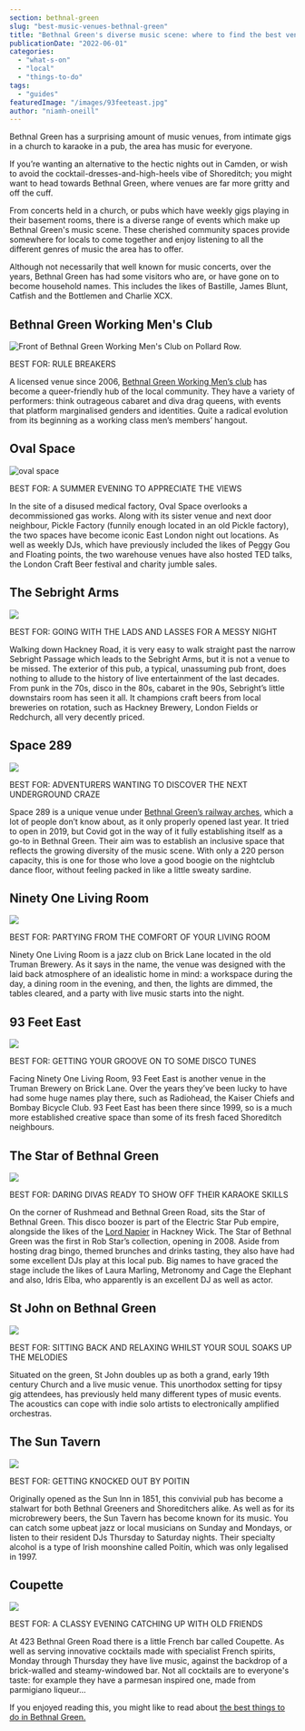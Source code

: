 ```yaml
---
section: bethnal-green
slug: "best-music-venues-bethnal-green"
title: "Bethnal Green's diverse music scene: where to find the best venues for a night out"
publicationDate: "2022-06-01"
categories: 
  - "what-s-on"
  - "local"
  - "things-to-do"
tags: 
  - "guides"
featuredImage: "/images/93feeteast.jpg"
author: "niamh-oneill"
---
```


Bethnal Green has a surprising amount of music venues, from intimate gigs in a church to karaoke in a pub, the area has music for everyone.

If you’re wanting an alternative to the hectic nights out in Camden, or wish to avoid the cocktail-dresses-and-high-heels vibe of Shoreditch; you might want to head towards Bethnal Green, where venues are far more gritty and off the cuff.

From concerts held in a church, or pubs which have weekly gigs playing in their basement rooms, there is a diverse range of events which make up Bethnal Green's music scene. These cherished community spaces provide somewhere for locals to come together and enjoy listening to all the different genres of music the area has to offer.

Although not necessarily that well known for music concerts, over the years, Bethnal Green has had some visitors who are, or have gone on to become household names. This includes the likes of Bastille, James Blunt, Catfish and the Bottlemen and Charlie XCX.

## Bethnal Green Working Men's Club

![Front of Bethnal Green Working Men's Club on Pollard Row. ](/images/Bethnal-green-working-mens-club-1024x768.jpg)

BEST FOR: RULE BREAKERS

A licensed venue since 2006, [Bethnal Green Working Men’s club](https://bethnalgreenlondon.co.uk/bethnal-green-working-mens-club-margo-marshall-interview/) has become a queer-friendly hub of the local community. They have a variety of performers: think outrageous cabaret and diva drag queens, with events that platform marginalised genders and identities. Quite a radical evolution from its beginning as a working class men’s members’ hangout. 

## Oval Space

![oval space](/images/ovalspace_picklefactgory-1024x768.jpg)

BEST FOR: A SUMMER EVENING TO APPRECIATE THE VIEWS

In the site of a disused medical factory, Oval Space overlooks a decommissioned gas works. Along with its sister venue and next door neighbour, Pickle Factory (funnily enough located in an old Pickle factory), the two spaces have become iconic East London night out locations. As well as weekly DJs, which have previously included the likes of Peggy Gou and Floating points, the two warehouse venues have also hosted TED talks, the London Craft Beer festival and charity jumble sales.

## The Sebright Arms

![](/images/Sebright-arms-bethnal-green-1024x768.jpg)

BEST FOR: GOING WITH THE LADS AND LASSES FOR A MESSY NIGHT

Walking down Hackney Road, it is very easy to walk straight past the narrow Sebright Passage which leads to the Sebright Arms, but it is not a venue to be missed. The exterior of this pub, a typical, unassuming pub front, does nothing to allude to the history of live entertainment of the last decades. From punk in the 70s, disco in the 80s, cabaret in the 90s, Sebright’s little downstairs room has seen it all. It champions craft beers from local breweries on rotation, such as Hackney Brewery, London Fields or Redchurch, all very decently priced.

## Space 289

![](/images/space-289-1024x768.jpg)

BEST FOR: ADVENTURERS WANTING TO DISCOVER THE NEXT UNDERGROUND CRAZE

Space 289 is a unique venue under [Bethnal Green’s railway arches](https://bethnalgreenlondon.co.uk/discovering-railway-arches/), which a lot of people don’t know about, as it only properly opened last year. It tried to open in 2019, but Covid got in the way of it fully establishing itself as a go-to in Bethnal Green. Their aim was to establish an inclusive space that reflects the growing diversity of the music scene. With only a 220 person capacity, this is one for those who love a good boogie on the nightclub dance floor, without feeling packed in like a little sweaty sardine.

## Ninety One Living Room

![](/images/ninety-one-living-room-1024x768.jpg)

BEST FOR: PARTYING FROM THE COMFORT OF YOUR LIVING ROOM

Ninety One Living Room is a jazz club on Brick Lane located in the old Truman Brewery. As it says in the name, the venue was designed with the laid back atmosphere of an idealistic home in mind: a workspace during the day, a dining room in the evening, and then, the lights are dimmed, the tables cleared, and a party with live music starts into the night. 

## 93 Feet East

![](/images/93feeteast-1024x768.jpg)

BEST FOR: GETTING YOUR GROOVE ON TO SOME DISCO TUNES

Facing Ninety One Living Room, 93 Feet East is another venue in the Truman Brewery on Brick Lane. Over the years they’ve been lucky to have had some huge names play there, such as Radiohead, the Kaiser Chiefs and Bombay Bicycle Club. 93 Feet East has been there since 1999, so is a much more established creative space than some of its fresh faced Shoreditch neighbours. 

## The Star of Bethnal Green

![](/images/star-of-bethnal-green-1-1024x768.jpg)

BEST FOR: DARING DIVAS READY TO SHOW OFF THEIR KARAOKE SKILLS

On the corner of Rushmead and Bethnal Green Road, sits the Star of Bethnal Green. This disco boozer is part of the Electric Star Pub empire, alongside the likes of the [Lord Napier](https://romanroadlondon.com/lord-napier-pub-hackney-wick-history/) in Hackney Wick. The Star of Bethnal Green was the first in Rob Star’s collection, opening in 2008. Aside from hosting drag bingo, themed brunches and drinks tasting, they also have had some excellent DJs play at this local pub. Big names to have graced the stage include the likes of Laura Marling, Metronomy and Cage the Elephant and also, Idris Elba, who apparently is an excellent DJ as well as actor. 

## St John on Bethnal Green

![](/images/St-john-on-bethnal-green-1024x768.jpg)

BEST FOR: SITTING BACK AND RELAXING WHILST YOUR SOUL SOAKS UP THE MELODIES

Situated on the green, St John doubles up as both a grand, early 19th century Church and a live music venue. This unorthodox setting for tipsy gig attendees, has previously held many different types of music events. The acoustics can cope with indie solo artists to electronically amplified orchestras.

## The Sun Tavern

![](/images/the-sun-tavern-bethnal-green-road-1-1024x683.jpg)

BEST FOR: GETTING KNOCKED OUT BY POITIN

Originally opened as the Sun Inn in 1851, this convivial pub has become a stalwart for both Bethnal Greeners and Shoreditchers alike. As well as for its microbrewery beers, the Sun Tavern has become known for its music. You can catch some upbeat jazz or local musicians on Sunday and Mondays, or listen to their resident DJs Thursday to Saturday nights. Their specialty alcohol is a type of Irish moonshine called Poitín, which was only legalised in 1997.

## Coupette

![](/images/coupette-1024x768.jpg)

BEST FOR: A CLASSY EVENING CATCHING UP WITH OLD FRIENDS

At 423 Bethnal Green Road there is a little French bar called Coupette. As well as serving innovative cocktails made with specialist French spirits, Monday through Thursday they have live music, against the backdrop of a brick-walled and steamy-windowed bar. Not all cocktails are to everyone's taste: for example they have a parmesan inspired one, made from parmigiano liqueur…

If you enjoyed reading this, you might like to read about [the best things to do in Bethnal Green.](https://bethnalgreenlondon.co.uk/best-things-to-do-bethnal-green/)
